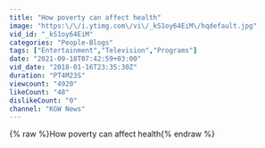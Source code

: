 ```yaml
---
title: "How poverty can affect health"
image: "https:\/\/i.ytimg.com\/vi\/_kS1oy64EiM\/hqdefault.jpg"
vid_id: "_kS1oy64EiM"
categories: "People-Blogs"
tags: ["Entertainment","Television","Programs"]
date: "2021-09-18T07:42:59+03:00"
vid_date: "2018-01-16T23:35:30Z"
duration: "PT4M23S"
viewcount: "4920"
likeCount: "48"
dislikeCount: "0"
channel: "KGW News"
---
```

{% raw %}How poverty can affect health{% endraw %}
